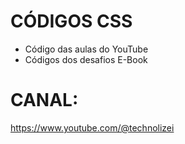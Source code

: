 # CÓDIGOS CSS
- Código das aulas do YouTube
- Códigos dos desafios E-Book

# CANAL:
https://www.youtube.com/@technolizei
